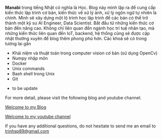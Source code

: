 **Manabi** trong tiếng Nhật có nghĩa là Học.
Blog này mình lập ra để cung cấp kiến thức lập trình cơ bản, kiến thức về xử lý ảnh, xử lý ngôn ngữ tự nhiên là chính.
Mình sẽ xây dựng một lộ trình học lập trình để các bản có thể trở thành một kỹ sư AI Engineer, Data Scientist. Bắt đầu từ những kiến thức cơ bản đến nâng cao. 
Không chỉ liên quan đến ngành học trí tuệ nhân tạo, mà những kiến thức liên quan đến IoT, backend, hệ thống cũng sẽ được cập nhật thường xuyên để blog thêm phong phú hơn.
Các khoá sẽ có trong tương lai gần
- Khái niệm và thuật toán trong computer vision cơ bản (sử dụng OpenCv)
- Numpy nhập môn
- Docker
- Unix commands
- Bash shell trong Unix
- Git 
* to be update

For more detail, please visit the following blog and youtube channel.

[Welcome to my Blog](https://huutrinh68.github.io/manabitv)

[Welcome to my youtube channel](https://www.youtube.com/channel/UC249ZCTGpyttnCsdc7aSpWg)

If you have any additional questions, do not hesitate to send me an email to trinhsp89@gmail.com
